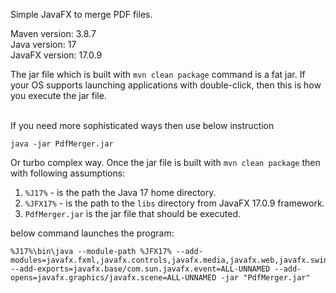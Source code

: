 Simple JavaFX to merge PDF files.

Maven version:  3.8.7 <br />
Java version:   17 <br />
JavaFX version: 17.0.9 <br />

The jar file which is built with `mvn clean package` command is a fat jar. If your OS supports launching applications 
with double-click, then this is how you execute the jar file.<br /><br />

If you need more sophisticated ways then use below instruction
```
java -jar PdfMerger.jar
```

Or turbo complex way. Once the jar file is built with `mvn clean package` then with following assumptions: <br />
1. `%J17%` - is the path the Java 17 home directory. <br />
2. `%JFX17%` - is the path to the `libs` directory from JavaFX 17.0.9 framework. <br />
3. `PdfMerger.jar` is the jar file that should be executed. <br />

below command launches the program: 
```
%J17%\bin\java --module-path %JFX17% --add-modules=javafx.fxml,javafx.controls,javafx.media,javafx.web,javafx.swing --add-exports=javafx.base/com.sun.javafx.event=ALL-UNNAMED --add-opens=javafx.graphics/javafx.scene=ALL-UNNAMED -jar "PdfMerger.jar"
```
